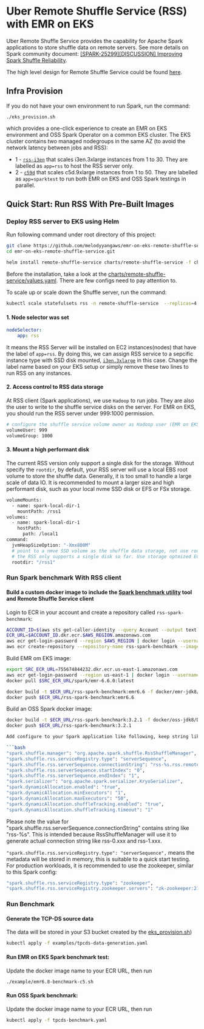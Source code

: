 # Uber Remote Shuffle Service (RSS) with EMR on EKS

Uber Remote Shuffle Service provides the capability for Apache Spark applications to store shuffle data 
on remote servers. See more details on Spark community document: 
[[SPARK-25299][DISCUSSION] Improving Spark Shuffle Reliability](https://docs.google.com/document/d/1uCkzGGVG17oGC6BJ75TpzLAZNorvrAU3FRd2X-rVHSM/edit?ts=5e3c57b8).

The high level design for Remote Shuffle Service could be found [here](https://github.com/uber/RemoteShuffleService/blob/master/docs/server-high-level-design.md).

## Infra Provision
If you do not have your own environment to run Spark, run the command:
```
./eks_provision.sh
```
which provides a one-click experience to create an EMR on EKS environment and OSS Spark Operator on a common EKS cluster. The EKS cluster contains two managed nodegroups in the same AZ (to avoid the network latency between jobs and RSS):
- 1 - [`rss-i3en`](https://github.com/melodyyangaws/emr-on-eks-remote-shuffle-service/blob/de77e588a2c89080e448f75321f4174a51c77799/eks_provision.sh#L92) that scales i3en.3xlarge instances from 1 to 30. They are labelled as `app=rss` to host the RSS server only.
- 2 - [`c59d`](https://github.com/melodyyangaws/emr-on-eks-remote-shuffle-service/blob/e81ed02da9a470889dd806a7be6ed9f160510563/eks_provision.sh#L111) that scales c5d.9xlarge instances from 1 to 50. They are labelled as `app=sparktest` to run both EMR on EKS and OSS Spark testings in parallel.

## Quick Start: Run RSS With Pre-Built Images

### Deploy RSS server to EKS using Helm

Run following command under root directory of this project:

```bash
git clone https://github.com/melodyyangaws/emr-on-eks-remote-shuffle-service.git
cd emr-on-eks-remote-shuffle-service.git

helm install remote-shuffle-service charts/remote-shuffle-service -f charts/remote-shuffle-service/values.yaml -n remote-shuffle-service --create-namespace
```

Before the installation, take a look at the [charts/remote-shuffle-service/values.yaml](./charts/remote-shuffle-service/values.yaml). There are few configs need to pay attention to. 

To scale up or scale down the Shuffle server, run the command:
```bash
kubectl scale statefulsets rss -n remote-shuffle-service  --replicas=4
```


#### 1. Node selector was set
```yaml
nodeSelector:
    app: rss
```    
It means the RSS Server will be installed on EC2 instances(nodes) that have the label of `app=rss`. By doing this, we can assign RSS service to a sepcific instance type with SSD disk mounted, [`i3en.3xlarge`](https://github.com/melodyyangaws/emr-on-eks-remote-shuffle-service/blob/de77e588a2c89080e448f75321f4174a51c77799/eks_provision.sh#L98) in this case. Change the label name based on your EKS setup or simply remove these two lines to run RSS on any instances.

#### 2. Access control to RSS data storage 
At RSS client (Spark applications), we use `Hadoop` to run jobs. They are also the user to write to the shuffle service disks on the server. For EMR on EKS, you should run the RSS server under 999:1000 permission.
```bash
# configure the shuffle service volume owner as Hadoop user (EMR on EKS is 999:1000, OSS Spark is 1000:1000)
volumeUser: 999
volumeGroup: 1000

```
#### 3. Mount a high performant disk
The current RSS version only support a single disk for the storage. 
Without specify the `rootdir`, by default, your RSS server will use a local EBS root volume to store the shuffle data. Generally, it is too small to handle a large scale of data IO. It is recommended to mount a larger size and high performant disk, such as your local nvme SSD disk or EFS or FSx storage.

```bash
volumeMounts:
  - name: spark-local-dir-1
    mountPath: /rss1
volumes:
  - name: spark-local-dir-1
    hostPath:
      path: /local1
command:
  jvmHeapSizeOption: "-Xmx800M"
  # point to a nmve SSD volume as the shuffle data storage, not use root volume.
  # the RSS only supports a single disk so far. Use storage optmized EC2 instance type.
  rootdir: "/rss1"
```

### Run Spark benchmark With RSS client

#### Build a custom docker image to include the [Spark benchmark utility](https://github.com/aws-samples/emr-on-eks-benchmark#spark-on-kubernetes-benchmark-utility) tool and Remote Shuffle Service client

Login to ECR in your account and create a repository called `rss-spark-benchmark`:
```bash
ACCOUNT_ID=$(aws sts get-caller-identity --query Account --output text)
ECR_URL=$ACCOUNT_ID.dkr.ecr.$AWS_REGION.amazonaws.com
aws ecr get-login-password --region $AWS_REGION | docker login --username AWS --password-stdin $ECR_URL
aws ecr create-repository --repository-name rss-spark-benchmark --image-scanning-configuration scanOnPush=true
```

Build EMR om EKS image:
```bash
export SRC_ECR_URL=755674844232.dkr.ecr.us-east-1.amazonaws.com
aws ecr get-login-password --region us-east-1 | docker login --username AWS --password-stdin $SRC_ECR_URL
docker pull $SRC_ECR_URL/spark/emr-6.6.0:latest

docker build -t $ECR_URL/rss-spark-benchmark:emr6.6 -f docker/emr-jdk8/Dockerfile --build-arg SPARK_BASE_IMAGE=$SRC_ECR_URL/spark/emr-6.6.0:latest .
docker push $ECR_URL/rss-spark-benchmark:emr6.6
```

Build an OSS Spark docker image:
```bash
docker build -t $ECR_URL/rss-spark-benchmark:3.2.1 -f docker/oss-jdk8/Dockerfile --build-arg SPARK_BASE_IMAGE=ghcr.io/datapunchorg/spark:spark-3.2.1-1643336295 .
docker push $ECR_URL/rss-spark-benchmark:3.2.1

Add configure to your Spark application like following, keep string like `rss-%s` inside value for `spark.shuffle.rss.serverSequence.connectionString`, since `RssShuffleManager` will use that to format connection string for different RSS server instances:

```bash
"spark.shuffle.manager": "org.apache.spark.shuffle.RssShuffleManager",
"spark.shuffle.rss.serviceRegistry.type": "serverSequence",
"spark.shuffle.rss.serverSequence.connectionString": "rss-%s.rss.remote-shuffle-service.svc.cluster.local:9338",
"spark.shuffle.rss.serverSequence.startIndex": "0",
"spark.shuffle.rss.serverSequence.endIndex": "1",
"spark.serializer": "org.apache.spark.serializer.KryoSerializer",
"spark.dynamicAllocation.enabled": "true",
"spark.dynamicAllocation.minExecutors": "1",
"spark.dynamicAllocation.maxExecutors": "50",
"spark.dynamicAllocation.shuffleTracking.enabled": "true",
"spark.dynamicAllocation.shuffleTracking.timeout": "1"
```

Please note the value for "spark.shuffle.rss.serverSequence.connectionString" contains string like "rss-%s". This is intended because 
RssShuffleManager will use it to generate actual connection string like rss-0.xxx and rss-1.xxx.

`"spark.shuffle.rss.serviceRegistry.type": "serverSequence",` means the metadata will be stored in memory, this is suitable to a quick start testing. For production workloads, it is recommended to use the zookeeper, similar to this Spark config:
```bash
"spark.shuffle.rss.serviceRegistry.type": "zookeeper",
"spark.shuffle.rss.serviceRegistry.zookeeper.servers": "zk-zookeeper:2181"
```


### Run Benchmark

#### Generate the TCP-DS source data
The data will be stored in your S3 bucket created by the [eks_provision.sh](./eks_provision.sh))
```bash
kubectl apply -f examples/tpcds-data-generation.yaml
```

#### Run EMR on EKS Spark benchmark test:
Update the docker image name to your ECR URL, then run
```bash
./example/emr6.8-benchmark-c5.sh
````

#### Run OSS Spark benchmark:
Update the docker image name to your ECR URL, then run
```bash
kubectl apply -f tpcds-benchmark.yaml
```
